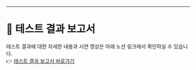 

---

# 📌 테스트 결과 보고서
테스트 결과에 대한 자세한 내용과 시연 영상은 아래 노션 링크에서 확인하실 수 있습니다.  
👉 [테스트 결과 보고서 바로가기](https://ohgiraffers.notion.site/1d6649136c11805c884cd7559d1ab25b?pvs=4)
